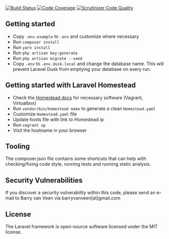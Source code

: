 [![Build Status](https://travis-ci.org/barryvanveen/blog.svg?branch=master)](https://travis-ci.org/barryvanveen/blog)
[![Code Coverage](https://scrutinizer-ci.com/g/barryvanveen/blog/badges/coverage.png?b=master)](https://scrutinizer-ci.com/g/barryvanveen/blog/?branch=master)
[![Scrutinizer Code Quality](https://scrutinizer-ci.com/g/barryvanveen/blog/badges/quality-score.png?b=master)](https://scrutinizer-ci.com/g/barryvanveen/blog/?branch=master)

## Getting started
- Copy `.env.example` to `.env` and customize where necessary
- Run `composer install`
- Run `yarn install`
- Run `php artisan key:generate`
- Run `php artisan migrate --seed`
- Copy `.env` to `.env.dusk.local` and change the database name. This will prevent Laravel Dusk from emptying your database on every run.

## Getting started with Laravel Homestead
- Check the [Homestead docs](https://laravel.com/docs/master/homestead) for necessary software (Vagrant, Virtualbox)
- Run `vendor/bin/homestead make` to generate a clean `Homestead.yaml`
- Customize `Homestead.yaml` file
- Update hosts file with link to Homestead ip
- Run `vagrant up`
- Visit the hostname in your browser

## Tooling
The composer.json file contains some shortcuts that can help with checking/fixing code style, running tests and running static analysis.

## Security Vulnerabilities
If you discover a security vulnerability within this code, please send an e-mail to Barry van Veen via barryvanveen[at]gmail.com

## License
The Laravel framework is open-source software licensed under the MIT license.
